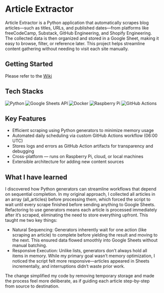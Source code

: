 # Article Extractor

Article Extractor is a Python application that automatically scrapes blog articles—such as titles, URLs, and published dates—from platforms like freeCodeCamp, Substack, GitHub Engineering, and Shopify Engineering. The collected data is then organized and stored in a Google Sheet, making it easy to browse, filter, or reference later. This project helps streamline content gathering without needing to visit each site manually.

## Getting Started

Please refer to the [Wiki](https://github.com/victoriacheng15/articles-extractor/wiki)

## Tech Stacks

![Python](https://img.shields.io/badge/Python-3.10+-3776AB.svg?style=for-the-badge&logo=Python&logoColor=white)
![Google Sheets API](https://img.shields.io/badge/Google%20Sheets-34A853.svg?style=for-the-badge&logo=Google-Sheets&logoColor=white)
![Docker](https://img.shields.io/badge/Docker-2496ED.svg?style=for-the-badge&logo=Docker&logoColor=white)
![Raspberry Pi](https://img.shields.io/badge/Raspberry%20Pi-A22846.svg?style=for-the-badge&logo=Raspberry-Pi&logoColor=white)
![GitHub Actions](https://img.shields.io/badge/GitHub%20Actions-2088FF.svg?style=for-the-badge&logo=GitHub-Actions&logoColor=white)

## Key Features

- Efficient scraping using Python generators to minimize memory usage
- Automated daily scheduling via custom GitHub Actions workflow (06:00 UTC)
- Stores logs and errors as GitHub Action artifacts for transparency and debugging
- Cross-platform — runs on Raspberry Pi, cloud, or local machines
- Extensible architecture for adding new content sources

## What I have learned

I discovered how Python generators can streamline workflows that depend on sequential completion. In my original approach, I collected all articles in an array (all_articles) before processing them, which forced the script to wait until every scrape finished before sending anything to Google Sheets. Refactoring to use generators means each article is processed immediately after it’s scraped, eliminating the need to store everything upfront. This taught me two key things:

- Natural Sequencing: Generators inherently wait for one action (like scraping an article) to complete before yielding the result and moving to the next. This ensured data flowed smoothly into Google Sheets without manual batching.
- Responsive Execution: Unlike lists, generators don’t always hold all items in memory. While my primary goal wasn’t memory optimization, I noticed the script felt more responsive—articles appeared in Sheets incrementally, and interruptions didn’t waste prior work.

The change simplified my code by removing temporary storage and made the process feel more deliberate, as if guiding each article step-by-step from source to destination.
